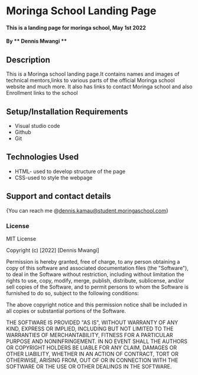 # Moringa School Landing Page
#### This is a landing page for moringa school, May 1st 2022
#### By ** Dennis Mwangi **
## Description
This is a Moringa school landing page.It contains names and images of technical mentors,links to various parts of the official Moringa school website and much more.
It also has links to contact Moringa school and also Enrollment links to the school
## Setup/Installation Requirements
* Visual studio code
* Github
* Git
## Technologies Used
* HTML- used to develop structure of the page
 * CSS-used to style the webpage
 
## Support and contact details
{You can reach me @dennis.kamau@student.moringaschool.com}
### License
MIT License

Copyright (c) [2022] [Dennis Mwangi]

Permission is hereby granted, free of charge, to any person obtaining a copy
of this software and associated documentation files (the "Software"), to deal
in the Software without restriction, including without limitation the rights
to use, copy, modify, merge, publish, distribute, sublicense, and/or sell
copies of the Software, and to permit persons to whom the Software is
furnished to do so, subject to the following conditions:

The above copyright notice and this permission notice shall be included in all
copies or substantial portions of the Software.

THE SOFTWARE IS PROVIDED "AS IS", WITHOUT WARRANTY OF ANY KIND, EXPRESS OR
IMPLIED, INCLUDING BUT NOT LIMITED TO THE WARRANTIES OF MERCHANTABILITY,
FITNESS FOR A PARTICULAR PURPOSE AND NONINFRINGEMENT. IN NO EVENT SHALL THE
AUTHORS OR COPYRIGHT HOLDERS BE LIABLE FOR ANY CLAIM, DAMAGES OR OTHER
LIABILITY, WHETHER IN AN ACTION OF CONTRACT, TORT OR OTHERWISE, ARISING FROM,
OUT OF OR IN CONNECTION WITH THE SOFTWARE OR THE USE OR OTHER DEALINGS IN THE
SOFTWARE.
  